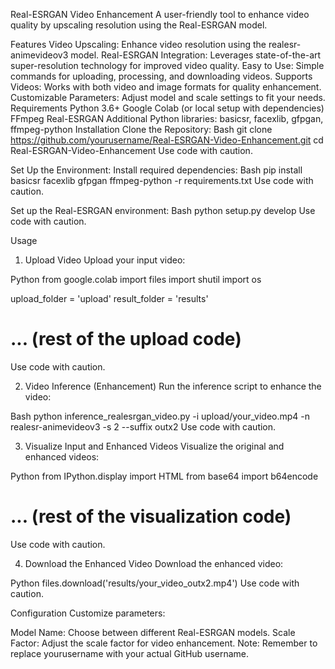 Real-ESRGAN Video Enhancement
A user-friendly tool to enhance video quality by upscaling resolution using the Real-ESRGAN model.

Features
Video Upscaling: Enhance video resolution using the realesr-animevideov3 model.
Real-ESRGAN Integration: Leverages state-of-the-art super-resolution technology for improved video quality.
Easy to Use: Simple commands for uploading, processing, and downloading videos.
Supports Videos: Works with both video and image formats for quality enhancement.
Customizable Parameters: Adjust model and scale settings to fit your needs.
Requirements
Python 3.6+
Google Colab (or local setup with dependencies)
FFmpeg
Real-ESRGAN
Additional Python libraries: basicsr, facexlib, gfpgan, ffmpeg-python
Installation
Clone the Repository:
Bash
git clone https://github.com/yourusername/Real-ESRGAN-Video-Enhancement.git
cd Real-ESRGAN-Video-Enhancement
Use code with caution.

Set Up the Environment: Install required dependencies:
Bash
pip install basicsr facexlib gfpgan ffmpeg-python -r requirements.txt
Use code with caution.

Set up the Real-ESRGAN environment:
Bash
python setup.py develop
Use code with caution.

Usage
1. Upload Video
Upload your input video:

Python
from google.colab import files
import shutil
import os

upload_folder = 'upload'
result_folder = 'results'

# ... (rest of the upload code)
Use code with caution.

2. Video Inference (Enhancement)
Run the inference script to enhance the video:

Bash
python inference_realesrgan_video.py -i upload/your_video.mp4 -n realesr-animevideov3 -s 2 --suffix outx2
Use code with caution.

3. Visualize Input and Enhanced Videos
Visualize the original and enhanced videos:

Python
from IPython.display import HTML
from base64 import b64encode

# ... (rest of the visualization code)
Use code with caution.

4. Download the Enhanced Video
Download the enhanced video:

Python
files.download('results/your_video_outx2.mp4')
Use code with caution.

Configuration
Customize parameters:

Model Name: Choose between different Real-ESRGAN models.
Scale Factor: Adjust the scale factor for video enhancement.
Note: Remember to replace yourusername with your actual GitHub username.
